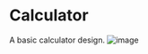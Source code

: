 # Calculator
A basic calculator design.
![image](https://github.com/user-attachments/assets/4c32b7ac-bb3e-4ed0-9a3f-08e2203d6240)


